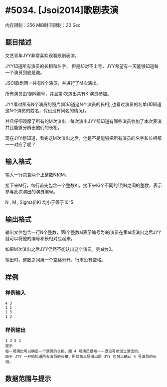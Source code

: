 # #5034. [Jsoi2014]歌剧表演

内存限制：256 MiB时间限制：20 Sec

## 题目描述

文艺青年JYY非常喜欢观看歌剧表演。

JYY知道所有演员的长相和名字， 但是却对不上号，JYY希望有一天能够知道每一个演员到底是谁。

JSOI歌剧团一共有N个演员，并进行了M次演出。

所有演员由1到N编号，并且第i次演出共有Ki演员参加。

JYY看过所有N个演员的照片(即知道这N个演员的长相),也看过演员的名单(即知道这N个演员的姓名，假设没有同名的情况)，

并且仔细观摩了所有的M次演出：每次演出JYY都知道有哪些演员参加了本次表演并且能够分辨出他们的长相。

现在JYY想知道，看完这M次演出之后，他是不是能够把所有演员的名字和长相都一一对应了呢？

## 输入格式

输入一行包含两个正整数N和M。

接下来M行，每行首先包含一个整数Ki，接下来Ki个不同的1到N之间的整数，表示参与此次演出的演员编号。

N , M , Sigma(i)Ki 均小于等于10^5

## 输出格式

输出文件包含一行N个整数，第i个整数ai表示编号为i的演员在第ai场演出之后JYY就可以将他的编号和长相对应起来。

如果M次演出之后JYY仍然不能认出这个演员，则ai为0。

输出时，整数之间用一个空格分开，行末没有空格。

## 样例

### 样例输入

    
    4 3
    1 1
    1 3
    1 2
    

### 样例输出

    
    1 3 2 3
    提示
    每一场演出可以确定一个演员的长相，而 4 号演员是唯一一直没有参加过演出的。
    由于 JYY 一开始知道所有演员的长相，所以第三场演出后 JYY 也可以确认 4 号演员的长相。
    

## 数据范围与提示
